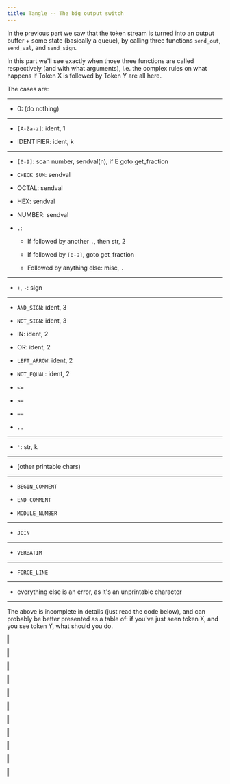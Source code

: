 ```yaml
---
title: Tangle -- The big output switch
---
```


<style>
object {
    border: 2px solid grey;
    width: 100%;
}
img {
    max-width: 100%;
}
</style>


In the previous part we saw that the token stream is turned into an output buffer + some state (basically a queue), by calling three functions `send_out`, `send_val`, and `send_sign`.

In this part we'll see exactly when those three functions are called respectively (and with what arguments), i.e. the complex rules on what happens if Token X is followed by Token Y are all here.

The cases are:

----

- 0: (do nothing)

----

- `[A-Za-z]`: ident, 1

- IDENTIFIER: ident, k

----

- `[0-9]`: scan number, sendval(n), if E goto get_fraction

- `CHECK_SUM`: sendval

- OCTAL: sendval

- HEX: sendval

- NUMBER: sendval

- `.`:

  - If followed by another `.`, then str, 2

  - If followed by `[0-9]`, goto get_fraction

  - Followed by anything else: misc, `.`

----

- `+`, `-`: sign

----

- `AND_SIGN`: ident, 3

- `NOT_SIGN`: ident, 3

- IN: ident, 2

- OR: ident, 2

- `LEFT_ARROW`: ident, 2

- `NOT_EQUAL`: ident, 2

- `<=`

- `>=`

- `==`

- `..`

----

- `'`: str, k

----

- (other printable chars)

----

- `BEGIN_COMMENT`

- `END_COMMENT`

- `MODULE_NUMBER`

----

- `JOIN`

----

- `VERBATIM`

----

- `FORCE_LINE`

----

- everything else is an error, as it's an unprintable character

----

The above is incomplete in details (just read the code below), and can probably be better presented as a table of: if you've just seen token X, and you see token Y, what should you do.


<object type="image/svg+xml" data="tangle-112.svg"></object>


<object type="image/svg+xml" data="tangle-113.svg"></object>


<object type="image/svg+xml" data="tangle-114.svg"></object>


<object type="image/svg+xml" data="tangle-115.svg"></object>


<object type="image/svg+xml" data="tangle-116.svg"></object>


<object type="image/svg+xml" data="tangle-117.svg"></object>


<object type="image/svg+xml" data="tangle-118.svg"></object>


<object type="image/svg+xml" data="tangle-119.svg"></object>


<object type="image/svg+xml" data="tangle-120.svg"></object>


<object type="image/svg+xml" data="tangle-121.svg"></object>


<object type="image/svg+xml" data="tangle-122.svg"></object>


